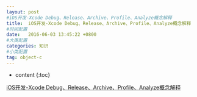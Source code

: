 ```yaml
---
layout: post
#iOS开发-Xcode Debug、Release、Archive、Profile、Analyze概念解释
title:  iOS开发-Xcode Debug、Release、Archive、Profile、Analyze概念解释
#时间配置
date:   2016-06-03 13:45:22 +0800
#大类配置
categories: 知识
#小类配置
tag: object-c
---
```


* content
{:toc}

<a href="http://blog.csdn.net/mad1989/article/details/40658033" target="_blank">iOS开发-Xcode Debug、Release、Archive、Profile、Analyze概念解释</a><br>